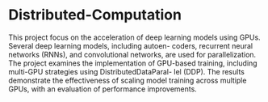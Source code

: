 # Distributed-Computation
This project focus on the acceleration of deep learning models using GPUs. Several deep learning models, including autoen- coders, recurrent neural networks (RNNs), and convolutional networks, are used for parallelization. The project examines the implementation of GPU-based training, including multi-GPU strategies using DistributedDataParal- lel (DDP). The results demonstrate the effectiveness of scaling model training across multiple GPUs, with an evaluation of performance improvements.
